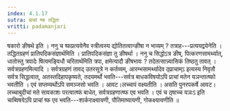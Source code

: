 ```yaml
---
index: 4.1.17
sutra: प्राचां ष्फ तद्धितः
vritti: padamanjari
---
```


 षकारो ङीषथे इति । ननु च ष्फप्रत्ययेनैव स्त्रीत्वस्य द्योतितत्वान्ङीषा न भाव्यम् ? तत्राह---प्रत्ययद्वयेनेति । तद्धितग्रहणं प्रातिपदिकसंज्ञार्थमिति । प्रातिपदिकसंज्ञा तु ङीषर्था । ननु च सिद्धोऽत्र ङीष्, पित्करणसामर्थ्यात्, धातोस्तु त्रपादेः षित्वमङ्विधौ चरितार्थमिति त्रपा, क्षमेत्यादौ ङीषभावः ? तदेतत्सान्न्यासिकं तिष्ठतु तावत् । सर्वत्रग्रहणमित्यादि । सर्वत्रग्रहणं तावद् उतरसूत्रे न कर्तव्यम्, आरम्भसामर्थ्यादेव ठ्प्राचाम्ऽ इत्यस्य निवृतौ सर्वत्र सिद्धत्वात्, अतस्तदिहापकृष्यते, तदयमर्थो भवति---सर्वत्र बाधकविषयोऽपि प्राचां मतेन यञन्तात्ष्फो भवतीति । एवं सप्तम्यर्थोऽपि समञ्जसो भवति । आवट।लच्चापं वक्ष्यतीति । असति पुनरपकर्षे आवट।लच्चाबुदीचां मते सावकाशः परत्वात्ष्फं बाधेत, सर्वत्रग्रहणात्ष्फ एव भवति । एवं च ठ्षाच्च यञःऽ इति चाब्विषयेऽपि प्राचां ष्फ एव भवति---शार्कराक्ष्यायणी, पौतिमाष्यायणी, गोकक्ष्यायणीति ॥